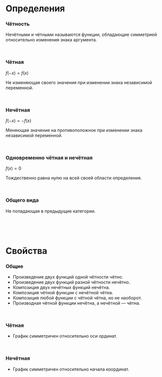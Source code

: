 # Определения

### Чётность
Нечётными и чётными называются функции, обладающие симметрией относительно изменения знака аргумента.

<Br>

### Чётная

$f(-x) = f(x)$

Не изменяющая своего значения при изменении знака независимой переменной.

<Br>

### Нечётная

$f(-x) = -f(x)$

Меняющая значение на противоположное при изменении знака независимой переменной.

<Br>

### Одновременно чётная и нечётная

$f(x) = 0$

Тождественно равна нулю на всей своей области определения.

<Br>

### Общего вида

Не попадающая в предыдущие категории.

<Br><Br><Br>

# Свойства

### Общие

- Произведение двух функций одной чётности чётно.
- Произведение двух функций разной чётности нечётно.
- Композиция двух нечётных функций нечётна.
- Композиция чётной функции с нечётной чётна.
- Композиция любой функции с чётной чётна, но не наоборот.
- Производная чётной функции нечётна, а нечётной — чётна.

<Br>

### Чётная

- График симметричен относительно оси ординат.

<Br>

### Нечётная

- График симметричен относительно начала координат.